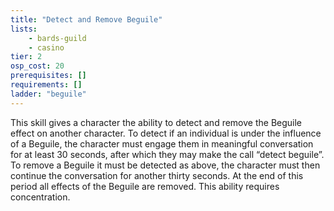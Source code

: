 ```yaml
---
title: "Detect and Remove Beguile"
lists:
    - bards-guild
    - casino
tier: 2
osp_cost: 20
prerequisites: []
requirements: []
ladder: "beguile"
---
```

This skill gives a character the ability to detect and remove the Beguile effect on another character. To detect if an individual is under the influence of a Beguile, the character must engage them in meaningful conversation for at least 30 seconds, after which they may make the call “detect beguile”. To remove a Beguile it must be detected as above, the character must then continue the conversation for another thirty seconds. At the end of this period all effects of the Beguile are removed. This ability requires concentration.